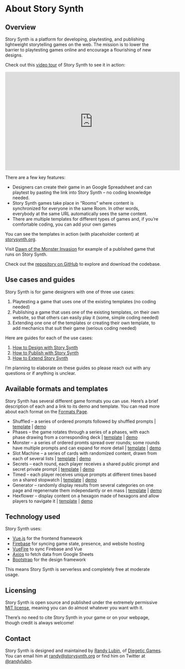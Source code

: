 # About Story Synth

## Overview

Story Synth is a platform for developing, playtesting, and publishing lightweight storytelling games on the web. The mission is to lower the barrier to playtesting games online and encourage a flourishing of new designs.

Check out this [video tour](https://youtu.be/FqfBcB4iZEI) of Story Synth to see it in action:

<div class="embed-responsive embed-responsive-16by9 mb-3"><iframe width="560" height="315" src="https://www.youtube.com/embed/FqfBcB4iZEI" title="YouTube video player" frameborder="0" allow="accelerometer; autoplay; clipboard-write; encrypted-media; gyroscope; picture-in-picture" allowfullscreen></iframe></div>

There are a few key features:

- Designers can create their game in an Google Spreadsheet and can playtest by pasting the link into Story Synth – no coding knowledge needed.
- Story Synth games take place in “Rooms” where content is synchronized for everyone in the same Room. In other words, everybody at the same URL automatically sees the same content.
- There are multiple templates for different types of games and, if you’re comfortable coding, you can add your own games

You can see the templates in action (with placeholder content) at [storysynth.org](https://storysynth.org/).

Visit [Dawn of the Monster Invasion](http://monster.diegeticgames.com/) for example of a published game that runs on Story Synth.

Check out the [repository on GitHub](https://github.com/randylubin/Story-Synth) to explore and download the codebase.

## Use cases and guides

Story Synth is for game designers with one of three use cases:

1. Playtesting a game that uses one of the existing templates (no coding needed)
2. Publishing a game that uses one of the existing templates, on their own website, so that others can easily play it (some, simple coding needed)
3. Extending one one of the templates or creating their own template, to add mechanics that suit their game (serious coding needed)

Here are guides for each of the use cases:

1. [How to Design with Story Synth](/guide/design.html)
2. [How to Publish with Story Synth](/guide/publish.html)
3. [How to Extend Story Synth](/guide/extend.html)

I’m planning to elaborate on these guides so please reach out with any questions or if anything is unclear.

## Available formats and templates

Story Synth has several different game formats you can use. Here’s a brief description of each and a link to its demo and template. You can read more about each format on the [Formats Page](/about/formats.html).

- Shuffled – a series of ordered prompts followed by shuffled prompts | [template](https://docs.google.com/spreadsheets/d/1N5eeyKTVWo5QeGcUV_zYtwtR0DikJCcvcj6w69UkC1w/edit?usp=sharing) | [demo](https://storysynth.org/#/Shuffled/1N5eeyKTVWo5QeGcUV_zYtwtR0DikJCcvcj6w69UkC1w)
- Phases – the game rotates through a series of a phases, with each phase drawing from a corresponding deck | [template](https://docs.google.com/spreadsheets/d/1HataDfV2lrA4hfzmLgDjXH09dEMLQV6OT10tVH9G52A/edit?usp=sharing) | [demo](https://storysynth.org/#/Phases/1HataDfV2lrA4hfzmLgDjXH09dEMLQV6OT10tVH9G52A)
- Monster – a series of ordered promts spread over rounds; some rounds have multiple prompts and can expand for more detail | [template](https://docs.google.com/spreadsheets/d/1NgNHy7Qe1R8KhGR2cOmJwL2aOl2tocBemW2HIAKjrvI/edit?usp=sharing) | [demo](https://storysynth.org/#/Monster/1NgNHy7Qe1R8KhGR2cOmJwL2aOl2tocBemW2HIAKjrvI)
- Slot Machine – a series of cards with randomized content, drawn from each of several lists | [template](https://docs.google.com/spreadsheets/d/1t5LRUQG9DzMJ3kd8E9DZV7_EbE8J5-Gqhz7TWQ4Y-uU/edit?usp=sharing) | [demo](https://storysynth.org/#/SlotMachine/1t5LRUQG9DzMJ3kd8E9DZV7_EbE8J5-Gqhz7TWQ4Y-uU)
- Secrets – each round, each player receives a shared public prompt and secret private prompt | [template](https://docs.google.com/spreadsheets/d/1JwMF02DSxNKtjHp6u-wyznSs-iEG_3DpOobgc17I16o/edit?usp=sharing) | [demo](https://storysynth.org/#/SecretCards/1JwMF02DSxNKtjHp6u-wyznSs-iEG_3DpOobgc17I16o)
- Timed – each player receives unique prompts at different times based on a shared stopwatch | [template](https://docs.google.com/spreadsheets/d/1yq2AKwaYL1uZrCnEfwgSpC0SPkQAZqnCdjNxH_pm018/edit?usp=sharing) | [demo](https://storysynth.org/#/Timed/1yq2AKwaYL1uZrCnEfwgSpC0SPkQAZqnCdjNxH_pm018)
- Generator – randomly display results from several categories on one page and regenernate them independantly or en mass | [template](https://docs.google.com/spreadsheets/d/1F0g3rVHxRA7O0rRMIQSsLCepJStxBO6pa7QJUNJb3K0/edit?usp=sharing) | [demo](https://storysynth.org/Generator/1F0g3rVHxRA7O0rRMIQSsLCepJStxBO6pa7QJUNJb3K0/)
- Hexflower – display content on a hexagon made of hexagons and allow players to navigate it | [template](https://docs.google.com/spreadsheets/d/1wLDboZZBfBwMKswMYcRIXxz6DxRZJyAa6KPW6TvR-dM/edit?usp=sharing) | [demo](https://storysynth.org/Hexflower/1wLDboZZBfBwMKswMYcRIXxz6DxRZJyAa6KPW6TvR-dM/)

## Technology used

Story Synth uses:

- [Vue.js](https://vuejs.org/) for the frontend framework
- [Firebase](https://firebase.google.com/) for syncing game state, presence, and website hosting
- [VueFire](https://vuefire.vuejs.org/) to sync Firebase and Vue
- [Axios](https://www.npmjs.com/package/axios) to fetch data from Google Sheets
- [Bootstrap](https://getbootstrap.com/) for the design framework

This means Story Synth is serverless and completely free at moderate usage.

## Licensing

Story Synth is open source and published under the extremely permissive [MIT license](https://github.com/randylubin/Story-Synth/blob/master/LICENSE), meaning you can do almost whatever you want with it.

There’s no need to cite Story Synth in your game or on your webpage, though credit is always welcome!

## Contact

Story Synth is designed and maintained by [Randy Lubin](http://randylubin.com/), of [Diegetic Games](https://diegeticgames.com/). You can email him at [randy@storysynth.org](mailto:randy@storysynth.org) or find him on Twitter at [@randylubin](https://twitter.com/randylubin).
